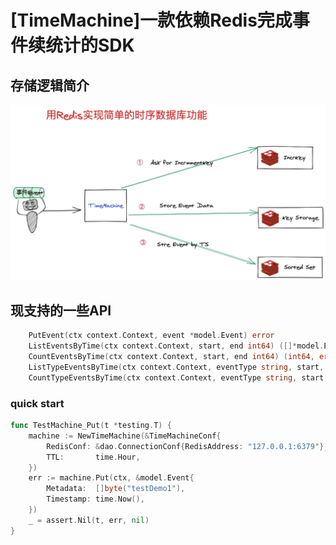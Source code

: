 # [TimeMachine]一款依赖Redis完成事件续统计的SDK


## 存储逻辑简介
![存储逻辑](./introduce_file/TimeMachine.png)

## 现支持的一些API
```go
	PutEvent(ctx context.Context, event *model.Event) error
	ListEventsByTime(ctx context.Context, start, end int64) ([]*model.Event, error)
	CountEventsByTime(ctx context.Context, start, end int64) (int64, error)
	ListTypeEventsByTime(ctx context.Context, eventType string, start, end int64) ([]*model.Event, error)
	CountTypeEventsByTime(ctx context.Context, eventType string, start, end int64) (int64, error)
```

### quick start
```go
func TestMachine_Put(t *testing.T) {
	machine := NewTimeMachine(&TimeMachineConf{
		RedisConf: &dao.ConnectionConf{RedisAddress: "127.0.0.1:6379"},
		TTL:       time.Hour,
	})
	err := machine.Put(ctx, &model.Event{
		Metadata:  []byte("testDemo1"),
		Timestamp: time.Now(),
	})
	_ = assert.Nil(t, err, nil)
}
```